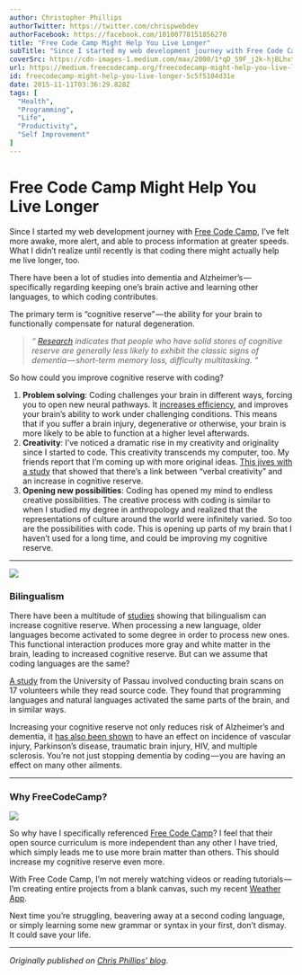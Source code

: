 ```yaml
---
author: Christopher Phillips
authorTwitter: https://twitter.com/chrispwebdev
authorFacebook: https://facebook.com/10100778151856270
title: "Free Code Camp Might Help You Live Longer"
subTitle: "Since I started my web development journey with Free Code Camp, I’ve felt more awake, more alert, and able to process information at grea..."
coverSrc: https://cdn-images-1.medium.com/max/2000/1*qD_S9F_j2k-hjBLhxtqETw.jpeg
url: https://medium.freecodecamp.org/freecodecamp-might-help-you-live-longer-5c5f5104d31e
id: freecodecamp-might-help-you-live-longer-5c5f5104d31e
date: 2015-11-11T03:36:29.828Z
tags: [
  "Health",
  "Programming",
  "Life",
  "Productivity",
  "Self Improvement"
]
---
```

# Free Code Camp Might Help You Live Longer

Since I started my web development journey with [Free Code Camp](http://freecodecamp.com), I’ve felt more awake, more alert, and able to process information at greater speeds. What I didn’t realize until recently is that coding there might actually help me live longer, too.

There have been a lot of studies into dementia and Alzheimer’s — specifically regarding keeping one’s brain active and learning other languages, to which coding contributes.

The primary term is “cognitive reserve” — the ability for your brain to functionally compensate for natural degeneration.

> _“_ [_Research_](https://www.agingcare.com/Articles/memory-loss-in-alzheimers-148992.htm) _indicates that people who have solid stores of cognitive reserve are generally less likely to exhibit the classic signs of dementia — short-term memory loss, difficulty multitasking. “_

So how could you improve cognitive reserve with coding?

1.  **Problem solving**: Coding challenges your brain in different ways, forcing you to open new neural pathways. It [increases efficiency](http://www.cumc.columbia.edu/dept/sergievsky/pdfs/CogResTheory.pdf), and improves your brain’s ability to work under challenging conditions. This means that if you suffer a brain injury, degenerative or otherwise, your brain is more likely to be able to function at a higher level afterwards.
2.  **Creativity**: I’ve noticed a dramatic rise in my creativity and originality since I started to code. This creativity transcends my computer, too. My friends report that I’m coming up with more original ideas. [This jives with a study](http://onlinelibrary.wiley.com/doi/10.1002/jocb.62/abstract) that showed that there’s a link between “verbal creativity” and an increase in cognitive reserve.
3.  **Opening new possibilities**: Coding has opened my mind to endless creative possibilities. The creative process with coding is similar to when I studied my degree in anthropology and realized that the representations of culture around the world were infinitely varied. So too are the possibilities with code. This is opening up parts of my brain that I haven’t used for a long time, and could be improving my cognitive reserve.











* * *









![](https://cdn-images-1.medium.com/max/1600/1*P81Ys5I1K0mgd6emtU2qHA.jpeg)



### **Bilingualism**

There have been a multitude of [studies](http://users.ugent.be/%7Ewduyck/articles/WoumansSantensSiebenVersijptStevensDuyckInPress.pdf) showing that bilingualism can increase cognitive reserve. When processing a new language, older languages become activated to some degree in order to process new ones. This functional interaction produces more gray and white matter in the brain, leading to increased cognitive reserve. But can we assume that coding languages are the same?

[A study](http://www.cs.cmu.edu/%7Eckaestne/pdf/icse14_fmri.pdf) from the University of Passau involved conducting brain scans on 17 volunteers while they read source code. They found that programming languages and natural languages activated the same parts of the brain, and in similar ways.

Increasing your cognitive reserve not only reduces risk of Alzheimer’s and dementia, it [has also been shown](http://www.cumc.columbia.edu/dept/sergievsky/pdfs/cognitivereserveinaging.pdf) to have an effect on incidence of vascular injury, Parkinson’s disease, traumatic brain injury, HIV, and multiple sclerosis. You’re not just stopping dementia by coding — you are having an effect on many other ailments.











* * *







### **Why FreeCodeCamp?**



![](https://cdn-images-1.medium.com/max/1600/1*USVOsF5qZ-lwf3OEmDZpJw.png)



So why have I specifically referenced [Free Code Camp](http://www.freecodecamp.com)? I feel that their open source curriculum is more independent than any other I have tried, which simply leads me to use more brain matter than others. This should increase my cognitive reserve even more.

With Free Code Camp, I’m not merely watching videos or reading tutorials — I’m creating entire projects from a blank canvas, such my recent [Weather App](http://codepen.io/chris_is_phillips/pen/zvMvWz).

Next time you’re struggling, beavering away at a second coding language, or simply learning some new grammar or syntax in your first, don’t dismay. It could save your life.











* * *







_Originally published on_ [_Chris Phillips’ blog_](http://blog.cphillips.co.uk/2015/11/freecodecamp-might-help-you-live-longer-2/)_._








